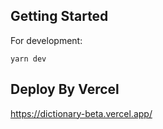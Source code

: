 ## Getting Started

For development:

```
yarn dev
```

## Deploy By Vercel

https://dictionary-beta.vercel.app/

